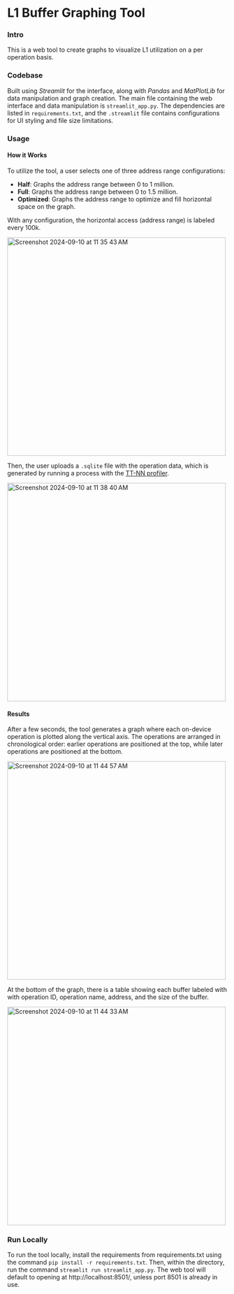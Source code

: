 # L1 Buffer Graphing Tool 
### Intro

This is a web tool to create graphs to visualize L1 utilization on a per operation basis.

### Codebase
Built using _Streamlit_ for the interface, along with _Pandas_ and _MatPlotLib_ for data manipulation and graph creation. The main file containing the web interface and data manipulation is `streamlit_app.py`. The dependencies are listed in `requirements.txt`, and the `.streamlit` file contains configurations for UI styling and file size limitations.

### Usage

#### How it Works
To utilize the tool, a user selects one of three address range configurations:
- **Half**: Graphs the address range between 0 to 1 million.
- **Full**: Graphs the address range between 0 to 1.5 million.
- **Optimized**: Graphs the address range to optimize and fill horizontal space on the graph.

With any configuration, the horizontal access (address range) is labeled every 100k.

<img width="500" alt="Screenshot 2024-09-10 at 11 35 43 AM" src="https://github.com/user-attachments/assets/d3d4be4b-5a1b-4785-8b1d-14d4e8ebba51">

Then, the user uploads a `.sqlite` file with the operation data, which is generated by running a process with the [TT-NN profiler](https://docs.tenstorrent.com/ttnn/latest/ttnn/usage.html#visualize-using-web-browser).

<img width="500" alt="Screenshot 2024-09-10 at 11 38 40 AM" src="https://github.com/user-attachments/assets/7e83831a-8b70-41b0-b513-74ed513c2592">

#### Results
After a few seconds, the tool generates a graph where each on-device operation is plotted along the vertical axis. The operations are arranged in chronological order: earlier operations are positioned at the top, while later operations are positioned at the bottom.

<img width="500" alt="Screenshot 2024-09-10 at 11 44 57 AM" src="https://github.com/user-attachments/assets/94abaedd-b668-4395-a9af-21eb1836e1e1">

At the bottom of the graph, there is a table showing each buffer labeled with with operation ID, operation name, address, and the size of the buffer.

<img width="500" alt="Screenshot 2024-09-10 at 11 44 33 AM" src="https://github.com/user-attachments/assets/1df2c95c-dd63-4ee9-8035-0c0c3581a6a3">

### Run Locally
To run the tool locally, install the requirements from requirements.txt using the command `pip install -r requirements.txt`. Then, within the directory, run the command `streamlit run streamlit_app.py`. The web tool will default to opening at http://localhost:8501/, unless port 8501 is already in use.